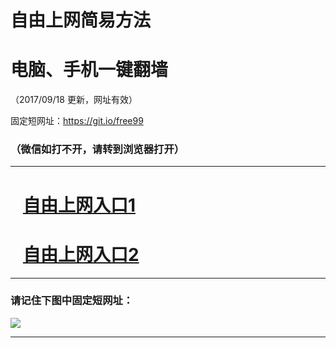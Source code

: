 ﻿# 自由上网简易方法

# 电脑、手机一键翻墙

（2017/09/18 更新，网址有效）

固定短网址：https://git.io/free99

### （微信如打不开，请转到浏览器打开）


***





# &nbsp;&nbsp; <a href="http://ft3232013580.fwq-tz1005.info/fwqtz01.html?t=091800122613 " target="_blank">自由上网入口1</a>
# &nbsp;&nbsp; <a href="http://ft2737020597.fwq-tz1006.info/fwqtz02.html?t=091800124640 " target="_blank">自由上网入口2</a>
***

### 请记住下图中固定短网址：

<img src="https://s3-us-west-2.amazonaws.com/fwq-1001/yjfq-20170905okok.png" /> 


***

